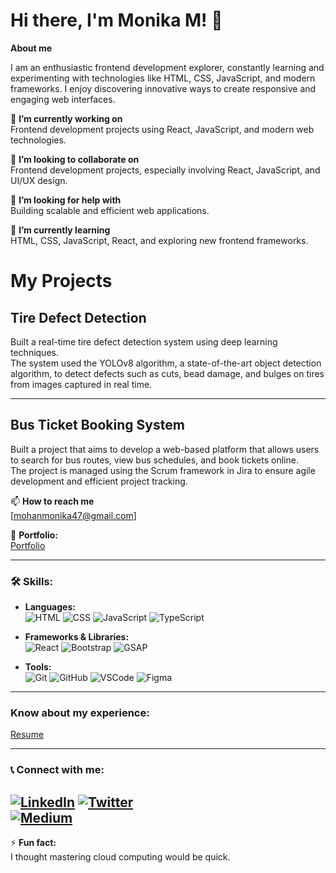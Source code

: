 # Hi there, I'm Monika M! 👋

**About me** 

I am an enthusiastic frontend development explorer, constantly learning and experimenting with technologies like HTML, CSS, JavaScript, and modern frameworks. I enjoy discovering innovative ways to create responsive and engaging web interfaces.

🔭 **I’m currently working on**  
Frontend development projects using React, JavaScript, and modern web technologies.

👯 **I’m looking to collaborate on**  
Frontend development projects, especially involving React, JavaScript, and UI/UX design.

🤝 **I’m looking for help with**  
Building scalable and efficient web applications.

🌱 **I’m currently learning**  
HTML, CSS, JavaScript, React, and exploring new frontend frameworks.

# My Projects

## Tire Defect Detection
Built a real-time tire defect detection system using deep learning techniques.  
The system used the YOLOv8 algorithm, a state-of-the-art object detection algorithm, to detect defects such as cuts, bead damage, and bulges on tires from images captured in real time.

---

## Bus Ticket Booking System
Built a project that aims to develop a web-based platform that allows users to search for bus routes, view bus schedules, and book tickets online.  
The project is managed using the Scrum framework in Jira to ensure agile development and efficient project tracking.

📫 **How to reach me**  
[mohanmonika47@gmail.com] 

📁 **Portfolio:**  
[Portfolio](https://www.figma.com/proto/nLn6uNz2bpAqO73ritfGRg/Untitled?page-id=0%3A1&node-id=1-2&node-type=canvas&viewport=92%2C-114%2C0.62&t=N23TaTUziDIR1g4h-1&scaling=min-zoom&content-scaling=fixed&starting-point-node-id=1%3A2)

---

### 🛠 Skills:
- **Languages:**  
  ![HTML](https://img.shields.io/badge/HTML-E34F26?style=flat&logo=html5&logoColor=white)
  ![CSS](https://img.shields.io/badge/CSS-1572B6?style=flat&logo=css3&logoColor=white)
  ![JavaScript](https://img.shields.io/badge/JavaScript-F7DF1E?style=flat&logo=javascript&logoColor=black)
  ![TypeScript](https://img.shields.io/badge/TypeScript-007ACC?style=flat&logo=typescript&logoColor=white)

- **Frameworks & Libraries:**  
  ![React](https://img.shields.io/badge/React-61DAFB?style=flat&logo=react&logoColor=black)
  ![Bootstrap](https://img.shields.io/badge/Bootstrap-7952B3?style=flat&logo=bootstrap&logoColor=white)
  ![GSAP](https://img.shields.io/badge/GSAP-88CE02?style=flat&logo=greensock&logoColor=white)

- **Tools:**  
  ![Git](https://img.shields.io/badge/Git-F05032?style=flat&logo=git&logoColor=white)
  ![GitHub](https://img.shields.io/badge/GitHub-181717?style=flat&logo=github&logoColor=white)
  ![VSCode](https://img.shields.io/badge/VS_Code-007ACC?style=flat&logo=visual%20studio%20code&logoColor=white)
  ![Figma](https://img.shields.io/badge/Figma-F24E1E?style=flat&logo=figma&logoColor=white)

---

### Know about my experience:
[Resume](https://moniresume.tiiny.site)

---

### 📞 Connect with me:

[![LinkedIn](https://img.shields.io/badge/LinkedIn-%230077B5.svg?style=flat&logo=linkedin&logoColor=white)]([https://www.linkedin.com/in/monikamohan-m/](https://www.linkedin.com/in/monika-m-it-88a982298?utm_source=share&utm_campaign=share_via&utm_content=profile&utm_medium=android_app))  
[![Twitter](https://img.shields.io/badge/Twitter-%231DA1F2.svg?style=flat&logo=twitter&logoColor=white)]([https://x.com/Monika15182391?t=n4wDS8Ja8H-rCSxCrUaZ2A&s=09])  
[![Medium](https://img.shields.io/badge/Medium-12100E?style=for-the-badge&logo=medium&logoColor=white)](https://medium.com/@mohanmonika47)
---

⚡ **Fun fact:**  
I thought mastering cloud computing would be quick.
